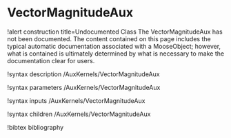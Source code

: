 <!-- MOOSE Documentation Stub: Remove this when content is added. -->

# VectorMagnitudeAux

!alert construction title=Undocumented Class
The VectorMagnitudeAux has not been documented. The content contained on this page includes the
typical automatic documentation associated with a MooseObject; however, what is contained is
ultimately determined by what is necessary to make the documentation clear for users.

!syntax description /AuxKernels/VectorMagnitudeAux

!syntax parameters /AuxKernels/VectorMagnitudeAux

!syntax inputs /AuxKernels/VectorMagnitudeAux

!syntax children /AuxKernels/VectorMagnitudeAux

!bibtex bibliography
